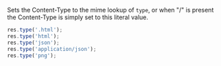 Sets the Content-Type to the mime lookup of `type`, or when "/" is present the Content-Type is simply set to this literal value.

```js
res.type('.html');
res.type('html');
res.type('json');
res.type('application/json');
res.type('png');
```
